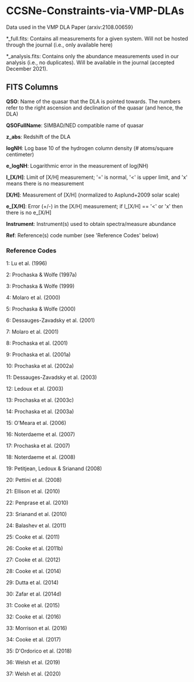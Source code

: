 # CCSNe-Constraints-via-VMP-DLAs
Data used in the VMP DLA Paper (arxiv:2108.00659}

*_full.fits: Contains all measurements for a given system. Will not be hosted through the journal (i.e., only available here)

*_analysis.fits: Contains only the abundance measurements used in our analysis (i.e., no duplicates). Will be available in the journal (accepted December 2021).


## FITS Columns ##

**QSO**: Name of the quasar that the DLA is pointed towards. The numbers refer to the right ascension and declination of the quasar (and hence, the DLA)

**QSOFullName**: SIMBAD/NED compatible name of quasar

**z_abs**: Redshift of the DLA

**logNH**: Log base 10 of the hydrogen column density (# atoms/square centimeter)

**e_logNH**: Logarithmic error in the measurement of log(NH)

**l_[X/H]**: Limit of [X/H] measurement; '=' is normal, '<' is upper limit, and 'x' means there is no measurement 

**[X/H]**: Measurement of [X/H] (normalized to Asplund+2009 solar scale)

**e_[X/H]**: Error (+/-) in the [X/H] measurement; if l_[X/H] == '<' or 'x' then there is no e_[X/H]

**Instrument**: Instrument(s) used to obtain spectra/measure abundance

**Ref**: Reference(s) code number (see 'Reference Codes' below)


### Reference Codes ###

1: Lu et al. (1996)

2: Prochaska & Wolfe (1997a)

3: Prochaska & Wolfe (1999)

4: Molaro et al. (2000)

5: Prochaska & Wolfe (2000)

6: Dessauges-Zavadsky et al. (2001)

7: Molaro et al. (2001)

8: Prochaska et al. (2001)

9: Prochaska et al. (2001a)

10: Prochaska et al. (2002a)

11: Dessauges-Zavadsky et al. (2003)

12: Ledoux et al. (2003)

13: Prochaska et al. (2003c)

14: Prochaska et al. (2003a)

15: O'Meara et al. (2006)

16: Noterdaeme et al. (2007)

17: Prochaska et al. (2007)

18: Noterdaeme et al. (2008)

19: Petitjean, Ledoux & Srianand (2008)

20: Pettini et al. (2008)

21: Ellison et al. (2010)

22: Penprase et al. (2010)

23: Srianand et al. (2010)

24: Balashev et al. (2011)

25: Cooke et al. (2011)

26: Cooke et al. (2011b)

27: Cooke et al. (2012)

28: Cooke et al. (2014)

29: Dutta et al. (2014)

30: Zafar et al. (2014d)

31: Cooke et al. (2015)

32: Cooke et al. (2016)

33: Morrison et al. (2016)

34: Cooke et al. (2017)

35: D'Ordorico et al. (2018)

36: Welsh et al. (2019)

37: Welsh et al. (2020)
